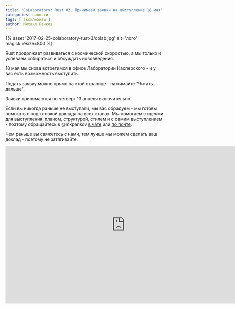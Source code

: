 ```yaml
---
title: "CoLaboratory: Rust #3. Принимаем заявки на выступление 18 мая"
categories: новости
tags: [ эксклюзивы ]
author: Михаил Панков
---
```


{% asset '2017-02-25-colaboratory-rust-3/colab.jpg' alt='лого' magick:resize=800 %}

Rust продолжает развиваться с космической скоростью, а мы только и успеваем
собираться и обсуждать нововведения.

18 мая мы снова встретимся в офисе Лаборатории Касперского - и у вас есть
возможность выступить.

Подать заявку можно прямо на этой странице - нажимайте "Читать дальше".

Заявки принимаются по четверг 13 апреля включительно.

Если вы никогда раньше не выступали, мы вас обрадуем - мы готовы помогать с
подготовкой доклада на всех этапах. Мы помогаем с идеями для выступления,
планом, структурой, стилем и с самим выступлением - поэтому обращайтесь к
@mkpankov [в чате](https://gitter.im/mkpankov)
или [по почте](mailto:rustycrate@michaelpankov.com).

Чем раньше вы свяжетесь с нами, тем лучше мы можем сделать ваш доклад - поэтому
не затягивайте.

<!--cut-->

<center>

<iframe src="https://docs.google.com/forms/d/e/1FAIpQLSdv_d58VXTpHwAvNdSa_gCWYOkM4DSj849f8I_x3U1KXKWKHw/viewform?embedded=true" width="760" height="500" frameborder="0" marginheight="0" marginwidth="0">Загрузка...</iframe>

</center>
